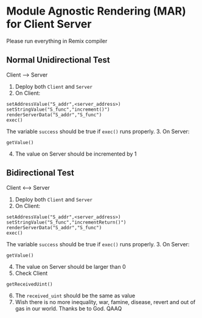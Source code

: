 # Module Agnostic Rendering (MAR) for Client Server 
Please run everything in Remix compiler

## Normal Unidirectional Test
Client --> Server
1. Deploy both `Client` and `Server`
2. On Client:
```
setAddressValue("S_addr",<server_address>)
setStringValue("S_func","increment()")
renderServerData("S_addr","S_func")
exec()
```
The variable `success` should be true if `exec()` runs properly. 
3. On Server:
```
getValue()
```
4. The value on Server should be incremented by 1

## Bidirectional Test
Client <--> Server
1. Deploy both `Client` and `Server`
2. On Client:
```
setAddressValue("S_addr",<server_address>)
setStringValue("S_func","incrementReturn()")
renderServerData("S_addr","S_func")
exec()
```
The variable `success` should be true if `exec()` runs properly. 
3. On Server:
```
getValue()
```
4. The value on Server should be larger than 0
5. Check Client
```
getReceivedUint()
```
6. The `received_uint` should be the same as value
7. Wish there is no more inequality, war, famine, disease, revert and out of gas in our world. Thanks be to God. QAAQ
